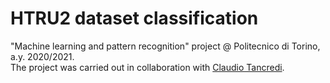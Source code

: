 # HTRU2 dataset classification
"Machine learning and pattern recognition" project @ Politecnico di Torino, a.y. 2020/2021.  
The project was carried out in collaboration with [Claudio Tancredi](https://github.com/claudiotancredi).  
